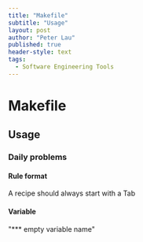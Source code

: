 ```yaml
---
title: "Makefile"
subtitle: "Usage"
layout: post
author: "Peter Lau"
published: true
header-style: text
tags:
  - Software Engineering Tools
---
```


# Makefile


## Usage

### Daily problems


#### Rule  format

A recipe should always start with a Tab


#### Variable

"*** empty variable name"



